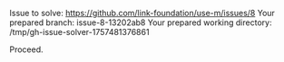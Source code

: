 Issue to solve: https://github.com/link-foundation/use-m/issues/8
Your prepared branch: issue-8-13202ab8
Your prepared working directory: /tmp/gh-issue-solver-1757481376861

Proceed.